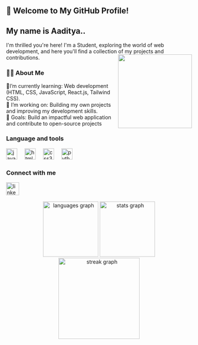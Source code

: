 ## 👋 Welcome to My GitHub Profile!
<h2 align="left">My name is Aaditya.. </h2>
I'm thrilled you're here! I'm a Student, exploring the world of web development, and here you'll find a collection of my projects and contributions.
 <img align="right" height="200" src="https://media.giphy.com/media/lP8xu5t2DLGG045H8F/giphy.gif"  />
<h3 align="left">👩‍💻  About Me</h3>
<p align="left"> 🌱I’m currently learning: Web development (HTML, CSS, JavaScript, React.js, Tailwind CSS).<br>
  🔭 I’m working on: Building my own projects and improving my development skills.<br> 🎯 Goals: Build an impactful web application and contribute to open-source projects<br>


###
<h3 align="left"> Language and tools</h3>
<div align="left">
  <img src="https://cdn.jsdelivr.net/gh/devicons/devicon/icons/javascript/javascript-original.svg" height="30" alt="javascript logo"  />
  <img width="12" />
    <img src="https://cdn.jsdelivr.net/gh/devicons/devicon/icons/html5/html5-original.svg" height="30" alt="html5 logo"  />
  <img width="12" />
  <img src="https://cdn.jsdelivr.net/gh/devicons/devicon/icons/css3/css3-original.svg" height="30" alt="css3 logo"  />
  <img width="12" />
  <img src="https://cdn.jsdelivr.net/gh/devicons/devicon/icons/python/python-original.svg" height="30" alt="python logo"  />
  <img width="12" />
  
###
<h3 align="left"> Connect with me</h3>
<div align="left">
  <a href="https://www.linkedin.com/in/iamaadityabansal" target="_blank">
    <img src="https://img.shields.io/static/v1?message=LinkedIn&logo=linkedin&label=&color=0077B5&logoColor=white&labelColor=&style=for-the-badge" height="35" alt="linkedin logo"  />
    </a>
</div>

<br clear="both">
<div align="center">
 <img src="https://github-readme-stats.vercel.app/api/top-langs?username=AadityaBansal01&locale=en&hide_title=false&layout=compact&card_width=320&langs_count=5&theme=dracula&hide_border=false" height="150" alt="languages graph"  />
 <img src="https://github-readme-stats.vercel.app/api?username=AadityaBansal01&hide_title=false&hide_rank=false&show_icons=true&include_all_commits=true&count_private=true&disable_animations=false&theme=dracula&locale=en&hide_border=false" height="150" alt="stats graph"  />
</div>
<div align="center">
  <img src="https://streak-stats.demolab.com?user=AadityaBansal01&locale=en&mode=daily&theme=white&hide_border=false&border_radius=5&order=3" height="220" alt="streak graph"  />
</div>
